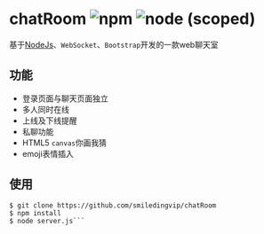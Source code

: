 # chatRoom ![npm](https://img.shields.io/npm/v/npm.svg) ![node (scoped)](https://img.shields.io/node/v/@stdlib/stdlib.svg)
基于[NodeJs](http://nodejs.cn/)、`WebSocket`、`Bootstrap`开发的一款web聊天室
## 功能
* 登录页面与聊天页面独立
* 多人同时在线
* 上线及下线提醒
* 私聊功能
* HTML5 `canvas`你画我猜
* emoji表情插入
## 使用
    $ git clone https://github.com/smiledingvip/chatRoom
    $ npm install
    $ node server.js```
